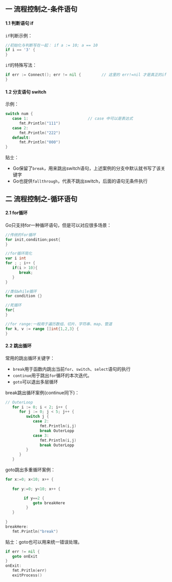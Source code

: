 ## 一 流程控制之-条件语句

#### 1.1 判断语句 if

`if`判断示例：
```go
//初始化与判断写在一起： if a := 10; a == 10
if i == '3' {			
}
```

`if`的特殊写法：
```go
if err := Connect(); err != nil {         // 这里的 err!=nil 才是真正的if判断表达式
}
```

#### 1.2 分支语句 switch


示例：
```go
switch num {
   case 1:                          // case 中可以是表达式
      fmt.Println("111")
   case 2:
      fmt.Println("222")
   default:
      fmt.Println("000")
}
```

贴士：
- Go保留了`break`，用来跳出switch语句，上述案例的分支中默认就书写了该关键字
- Go也提供`fallthrough`，代表不跳出switch，后面的语句无条件执行

## 二 流程控制之-循环语句

#### 2.1 for循环

Go只支持for一种循环语句，但是可以对应很多场景：

```go
//传统的for循环
for init,condition;post{
}

//for循环简化
var i int
for ; ; i++ {
   if(i > 10){
      break;
   }
}

//类似while循环
for condition {}

//死循环
for{
}

//for range:一般用于遍历数组、切片、字符串、map、管道
for k, v := range []int{1,2,3} {
}

```

#### 2.2 跳出循环

常用的跳出循环关键字：
- `break`用于函数内跳出当前`for`、`switch`、`select`语句的执行
- `continue`用于跳出`for`循环的本次迭代。  
- `goto`可以退出多层循环

break跳出循环案例(continue同下)：
```go
// OuterLoop
   for i := 0; i < 2; i++ {
      for j := 0; j < 5; j++ {
         switch j {
            case 2:
               fmt.Println(i,j)
               break OuterLopp
            case 3:
               fmt.Println(i,j)
               break OuterLopp
         }
      }
   }

```

goto跳出多重循环案例：
```go
for x:=0; x<10; x++ {
 
   for y:=0; y<10; x++ {

        if y==2 {
            goto breakHere
         }
   }
   
}
breakHere:
   fmt.Println("break")
```

贴士：goto也可以用来统一错误处理。
```go
if err != nil {
   goto onExit
}
onExit:
   fmt.Pritln(err)
   exitProcess()
```
